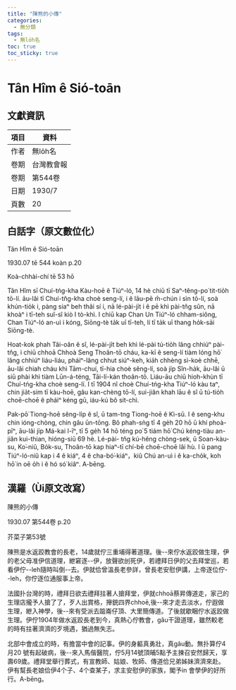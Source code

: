 ```yaml
---
title: "陳熊的小傳"
categories:
  - 無分類
tags:
  - 無lo̍h名
toc: true
toc_sticky: true
---
```


# Tân Hîm ê Sió-toān

## 文獻資訊

| 項目 | 資料 |
|---|---|
| 作者 | 無lo̍h名 |
| 卷期 | 台灣教會報 |
| 卷期 | 第544卷 |
| 日期 | 1930/7 |
| 頁數 | 20 |

## 白話字（原文數位化）

Tân Hîm ê Sió-toān

1930.07 tē 544 koàn p.20

Koà-chhài-chí tē 53 hō

Tân Hîm sī Chuí-tńg-kha Kàu-hoē ê Tiúⁿ-ló, 14 hè chiū tī Saⁿ-têng-po͘ tit-tio̍h tō-lí. āu-lâi tī Chuí-tn̂g-kha choè seng-lí, i ê lāu-pē m̄-chún i sìn tō-lí, soà khún-tio̍k i, pàng siaⁿ beh thâi sí i, nā lé-pài-ji̍t i ê pē khì pài-tn̂g sûn, nā khoàⁿ i tī-teh suî-sî kiò I tò-khì. I chiū kap Chan Un Tiúⁿ-ló chham-siông, Chan Tiúⁿ-ló an-uì i kóng, Siōng-tè ta̍k uī tī-teh, lí tī ta̍k uī thang ho̍k-sāi Siōng-tè.

Hoat-kok phah Tâi-oân ê sî, lé-pài-ji̍t beh khì lé-pài tú-tio̍h lâng chhiúⁿ pài-tn̂g, i chiū chhoā Chhoà Seng Thoân-tō cháu, ka-kī ê seng-lí tiàm lóng hō͘ lâng chhiúⁿ liáu-liáu, pháiⁿ-lâng chhut siúⁿ-keh, kia̍h chhèng sì-koè chhē, āu-lâi chiah cháu khì Tām-chuí, tī-hia choè sêng-lí, soà ji̍p Sîn-ha̍k, āu-lâi ū siū phài khì tiàm Lūn-á-téng, Tāi-lí-kán thoân-tō. Liáu-āu chiū hioh-khùn tī Chuí-tńg-kha choè seng-lí. I tī 1904 nî choè Chuí-tńg-kha Tiúⁿ-ló kàu taⁿ, chin jia̍t-sim tī kàu-hoē, gâu kan-chèng tō-lí, sui-jiân khah lāu ê sî ū tú-tio̍h choē-choē ê pháiⁿ kéng gū, iáu-kú bô sit-chì.

Pak-pō͘ Tiong-hoē sêng-li̍p ê sî, ū tam-tng Tiong-hoē ê Kì-sū. I ê seng-khu chin ióng-chòng, chin gâu ūn-tōng. Bô phah-sǹg tī 4 ge̍h 20 hō ū khí phoà-pīⁿ, āu-lâi ji̍p Má-kai I-īⁿ, tī 5 ge̍h 14 hō téng po͘ 5 tiám hō͘ Chú kéng-tiàu an-jiân kui-thian, hióng-siū 69 hè. Lé-pài- tn̂g kú-hêng chòng-sek, ū Soan-kàu-su, Ko͘-niû, Bo̍k-su, Thoân-tō kap hiaⁿ-tī chí-bē choē-choē lâi hù. I ū pang Tiúⁿ-ló-niû kap i 4 ê kiáⁿ, 4 ê cha-bó͘-kiáⁿ，kiû Chú an-uì i ê ka-cho̍k, koh hō͘ in oē o̍h i ê hó só͘ kiâⁿ. A-bēng.

## 漢羅（Ùi原文改寫）

陳熊的小傳

1930.07 第544卷 p.20

芥菜子第53號

陳熊是水返跤教會的長老，14歲就佇三重埔得著道理。後--來佇水返跤做生理，伊的老父毋准伊信道理，紲窘逐--伊，放聲欲刣死伊，若禮拜日伊的父去拜堂巡，若看伊佇--leh隨時叫倒--去。伊就佮曾溫長老參詳，曾長老安慰伊講，上帝逐位佇--leh，你佇逐位通服事上帝。

法國扑台灣的時，禮拜日欲去禮拜拄著人搶拜堂，伊就chhoā蔡昇傳道走，家己的生理店攏予人搶了了，歹人出賞格，攑銃四界chhoē,後--來才走去淡水，佇遐做生理，紲入神學，後--來有受派去踮崙仔頂、大里簡傳道。了後就歇睏佇水返跤做生理。伊佇1904年做水返跤長老到今，真熱心佇教會，gâu干證道理，雖然較老的時有拄著濟濟的歹境遇，猶過無失志。

北部中會成立的時，有擔當中會的記事。伊的身軀真勇壯，真gâu動。無扑算佇4月20 號有起破病，後--來入馬偕醫院，佇5月14號頂晡5點予主揀召安然歸天，享壽69歲。禮拜堂舉行葬式，有宣教師、姑娘、牧師、傳道佮兄弟姊妹濟濟來赴。伊有幫長老娘佮伊4个子、4个查某子，求主安慰伊的家族，閣予in 會學伊的好所行。A-bēng。
